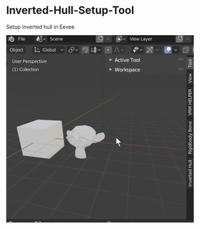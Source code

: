 # Inverted-Hull-Setup-Tool
Setup inverted hull in Eevee  

![](https://github.com/dskjal/Inverted-Hull-Setup-Tool/blob/master/how-to-use.gif)
